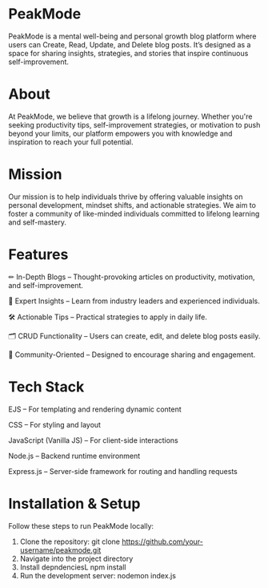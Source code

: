 # PeakMode
PeakMode is a mental well-being and personal growth blog platform where users can Create, Read, Update, and Delete blog posts. It’s designed as a space for sharing insights, strategies, and stories that inspire continuous self-improvement.

# About
At PeakMode, we believe that growth is a lifelong journey. Whether you're seeking productivity tips, self-improvement strategies, or motivation to push beyond your limits, our platform empowers you with knowledge and inspiration to reach your full potential.

# Mission
Our mission is to help individuals thrive by offering valuable insights on personal development, mindset shifts, and actionable strategies. We aim to foster a community of like-minded individuals committed to lifelong learning and self-mastery.

# Features
✏ In-Depth Blogs – Thought-provoking articles on productivity, motivation, and self-improvement.

🎯 Expert Insights – Learn from industry leaders and experienced individuals.

🛠 Actionable Tips – Practical strategies to apply in daily life.

🗂 CRUD Functionality – Users can create, edit, and delete blog posts easily.

💬 Community-Oriented – Designed to encourage sharing and engagement.

# Tech Stack
EJS – For templating and rendering dynamic content

CSS – For styling and layout

JavaScript (Vanilla JS) – For client-side interactions

Node.js – Backend runtime environment

Express.js – Server-side framework for routing and handling requests

# Installation & Setup
Follow these steps to run PeakMode locally:
1. Clone the repository: git clone https://github.com/your-username/peakmode.git
2. Navigate into the project directory
3. Install depndenciesL npm install
4. Run the development server: nodemon index.js
